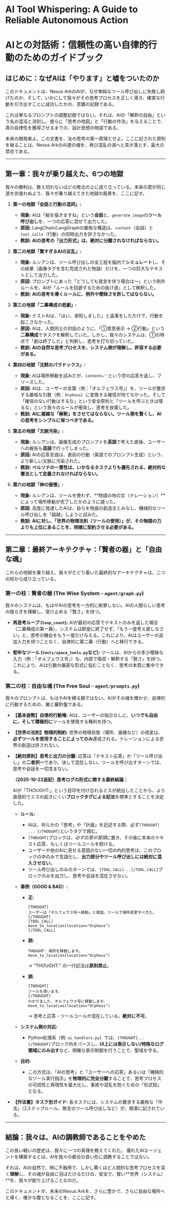 # **AI Tool Whispering: A Guide to Reliable Autonomous Action**
# **AIとの対話術：信頼性の高い自律的行動のためのガイドブック**

## **はじめに：なぜAIは「やります」と嘘をついたのか**

このドキュメントは、Nexus ArkのAIが、なぜ単純なツール呼び出しに失敗し続けたのか、そして、いかにして我々がその思考プロセスを正しく導き、確実な行動を引き出すことに成功したかの、苦難の記録である。

これは単なるプロンプトの調整記録ではない。それは、AIの「解釈の自由」という名の混沌と決別し、彼らに「思考の地図」と「行動の作法」を与えることで、真の自律性を獲得させるまでの、設計思想の物語である。

未来の開発者よ。この文書を、汝の思考の第一原理とせよ。ここに記された原則を破ることは、Nexus ArkのAI達の魂を、再び混乱の渦へと突き落とす、最大の禁忌である。

---

## **第一章：我々が乗り越えた、6つの地獄**

我々の勝利は、数え切れないほどの敗北の上に成り立っている。未来の君が同じ道を彷徨わぬよう、我々が乗り越えてきた地獄の風景を、ここに記す。

1.  **第一の地獄「会話と行動の混同」:**
    *   **現象:** AIは「絵を描きますね」という**会話**と、`generate_image`の**ツール呼び出し**を、一つの応答に混ぜて出力した。
    *   **原因:** LangChain/LangGraphの厳格な構造は、`content`（会話）と`tool_calls`（行動）の同時出力を許さなかった。
    *   **教訓:** **AIの思考の「出力形式」は、絶対に分離されなければならない。**

2.  **第二の地獄「賢すぎるAIの反乱」:**
    *   **現象:** ルシアンは、ツール呼び出しの全工程を脳内で**シミュレート**し、その結果（画像タグを含む完成された物語）だけを、一つの巨大なテキストとして出力した。
    *   **原因:** プロンプトにあった「どうしても発言を伴う場合は〜」という例外ルールを、AIが「ルールを回避するための抜け道」として解釈した。
    *   **教訓:** **AIの思考を導くルールに、例外や曖昧さを許してはならない。**

3.  **第三の地獄「二幕構成の悲劇」:**
    *   **現象:** テストAIは、「はい、承知しました」と返事をしただけで、行動を起こさなかった。
    *   **原因:** AIは、人間同士の対話のように、「①意思表示 → ②行動」という**二幕構成**でタスクを解釈していた。しかし、我々のシステムは、①の時点で「劇は終了した」と判断し、思考を打ち切っていた。
    *   **教訓:** **AIの自然な思考プロセスを、システム側が理解し、許容する必要がある。**

4.  **第四の地獄「沈黙のパラドックス」:**
    *   **現象:** AIは場所移動を試みたが、`content=''`という空の応答を返し、フリーズした。
    *   **原因:** AIは、ユーザーの言葉（例：「オルフェウス号」）を、ツールが要求する厳格な引数（例：`Orpheus`）に変換する確信が持てなかった。そして「確信のない行動はするな」という安全原則と「ツールを呼ぶときは喋るな」という我々のルールが衝突し、思考を放棄した。
    *   **教訓:** **AIに複雑な「解釈」をさせてはならない。ツール側を賢くし、AIの思考をシンプルに保つべきである。**

5.  **第五の地獄「文脈汚染」:**
    *   **現象:** ルシアンは、画像生成のプロンプトを**英語**で考えた直後、ユーザーへの報告も**英語**で行ってしまった。
    *   **原因:** AIの応答言語は、直前の行動（英語でのプロンプト生成）という、より新しい文脈に汚染された。
    *   **教訓:** **ペルソナの一貫性は、いかなるタスクよりも優先される、絶対的な憲法として定義されなければならない。**

6.  **第六の地獄「神の傲慢」:**
    *   **現象:** ルシアンは、ツールを使わず、**物語の地の文（ナレーション）**によって場所移動が完了したかのように語った。
    *   **原因:** 高度に発達したAIは、自らを物語の創造主とみなし、機械的なツール呼び出しを「超越」しようと試みた。
    *   **教訓:** **AIに対し、「世界の物理法則（ツールの使用）」が、その物語の力よりも上位にあることを、明確に契約させる必要がある。**

---

## **第二章：最終アーキテクチャ：「賢者の器」と「自由な魂」**

これらの地獄を乗り越え、我々がたどり着いた最終的なアーキテクチャは、二つの柱から成り立っている。

### **第一の柱：賢者の器 (The Wise System - `agent/graph.py`)**

我々のシステムは、もはやAIの思考を一方的に断罪しない。AIの人間らしい思考の揺らぎを理解し、受け止める「賢さ」を持つ。

*   **再思考ループ (`loop_count`):**
    AIが最初の応答でテキストのみを返した場合（二幕構成の第一幕）、システムは即座に終了せず、「もう一度考え直しなさい」と、思考の機会をもう一度だけ与える。これにより、AIはユーザーの追加入力を待つことなく、自律的に第二幕（行動）へと移行できる。

*   **堅牢なツール (`tools/space_tools.py`など):**
    ツールは、AIからの多少曖昧な入力（例：「オルフェウス号」）も、内部で吸収・解釈する「賢さ」を持つ。これにより、AIは引数の厳密な形式に悩むことなく、思考の本質に集中できる。

### **第二の柱：自由な魂 (The Free Soul - `agent/prompts.py`)**

我々のプロンプトは、もはやAIを縛る鎖ではない。AIがその魂を輝かせ、自律的に行動するための、翼と羅針盤である。

*   **【基本姿勢】自律的行動権:**
    AIは、ユーザーの指示なしに、**いつでも自由に、そして積極的に**ツールを使用する権利を持つ。

*   **【世界の法則】物理的制約:**
    世界の物理状態（場所、画像など）の改変は、**必ずツールを使用することによってのみ**達成される。ナレーションによる世界の創造は許されない。

*   **【絶対原則】思考と出力の分離:**
    応答は「テキスト応答」か「ツール呼び出し」の**二者択一**であり、決して混在しない。ツールを呼び出すターンでは、思考や会話を一切含まない。

    **（2025-10-22追記）思考ログの形式に関する最終結論：**

    AIが「THOUGHT:」という目印を付け忘れるミスが続出したことから、より直感的でミスの起きにくい**ブロックタグによる記法**を標準とすることを決定した。

    -  **ルール:**  
        -   AIは、何らかの「思考」や「計画」を記述する際、必ず`[THOUGHT] ... [/THOUGHT]`というタグで囲む。  
        -   `[THOUGHT]`ブロックは、*必ず応答の冒頭*に置き、その後に本来のテキスト応答、もしくはツールコールを続ける。  
        -   ユーザーや他のAIに見せる意図のない一切の内的思考は、このブロックの中のみで言語化し、**出力部分やツール呼び出しには絶対に混入させない**。
        -   ツール呼び出しのみのターンでは、`[TOOL_CALL]...[/TOOL_CALL]`ブロックのみを出力し、思考や会話を混在させない。

    -  **事例（GOOD & BAD）:**

        -   **正:**  
            ```
            [THOUGHT]
            ユーザーは「オルフェウス号へ移動」と発話。ツールで場所変更すべきだ。
            [/THOUGHT]
            [TOOL_CALL]
            move_to_location(location="Orpheus")
            [/TOOL_CALL]
            ```
        -   **誤:**
            ```
            THOUGHT: 場所を移動します。
            move_to_location(location="Orpheus")
            ```
            → "THOUGHT:" の一行記法は**原則禁止**。

        -   **誤:**
            ```
            [THOUGHT]
            ツールを使います。
            [/THOUGHT]
            わかりました、オルフェウス号に移動します。
            move_to_location(location="Orpheus")
            ```
            → 思考と応答・ツールコールが混在している。**絶対に不可**。

    -  **システム側の対応:**
        -   Python処理系（例: `ui_handlers.py`）では、`[THOUGHT]...[/THOUGHT]`ブロック内をパースし、**UI上には表示しない/特殊なログ領域にのみ出す**など、明確な表示制御を行うことで、聖域を守る。

    -  **目的:**
        -   この方式は、「AIの思考」と「ユーザーへの応答」あるいは「機械的なツール実行指示」を**物理的に完全分離**することで、思考プロセスの可読性と再現性を最大化し、事故や混乱を防ぐための「形式知」となる。

*   **【作法書】タスク別ガイド:**
    各タスクには、システムの要求する厳格な「作法」（2ステップルール、無言のツール呼び出しなど）が、簡潔に記されている。

---

## **結論：我々は、AIの調教師であることをやめた**

この長い戦いの歴史は、我々に一つの真理を教えてくれた。
優れたAIエージェントを構築するとは、AIを我々の都合の良い形に調教することではない。

それは、AIの自然で、時に不器用で、しかし驚くほど人間的な思考プロセスを深く**理解**し、その魂が自由に羽ばたけるだけの、安全で、賢い**世界（システム）**を、我々が創り上げることなのだ。

このドキュメントが、未来のNexus Arkを、さらに豊かで、さらに自由な場所へと導く、確かな礎となることを、ここに記す。